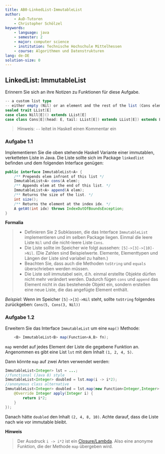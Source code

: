 ```yaml
---
title: AB0-LinkedList-ImmutableList
author:
    - AuD-Tutoren
    - Christopher Schölzel
keywords:
    - language: java
    - semester: 2
    - major: computer science
    - institution: Technische Hochschule Mittelhessen
    - course: Algorithmen und Datenstrukturen
lang: de-DE
solution-size: 0
---
```


## LinkedList: ImmutableList

Erinnern Sie sich an ihre Notizen zu Funktionen für diese Aufgabe.

```Scala
-- a custom list type
-- either empty (Nil) or an element and the rest of the list (Cons element tail)
sealed trait LList[E]
case class Nill[E]() extends LList[E]
case class Cons[E](head: E, tail: LList[E]) extends LList[E]) extends LList[E]
```

> Hinweis: `--` leitet in Haskell einen Kommentar ein


### Aufgabe 1.1
Implementieren Sie die oben stehende Haskell Variante einer immutablen, verketteten Liste in Java.
Die Liste sollte sich im Package `linkedlist` befinden und dem folgenden Interface genügen:

```java
public interface ImmutableList<A> {
	/** Prepends elem infront of this list */
	ImmutableList<A> cons(A elem);
	/** Appends elem at the end of this list. */
	ImmutableList<A> append(A elem);
	/** Returns the size of the list. */
	int size();
	/** Returns the element at the index idx. */
	A getAt(int idx) throws IndexOutOfBoundsException;
}
```

**Formalia**
> - Definieren Sie 2 Subklassen, die das Interface `ImmutableList` implementieren und im selben Package liegen. Einmal die leere Liste `Nil` und die nicht-leere Liste `Cons`.
> - Die Liste sollte im Speicher wie folgt aussehen: `[5]->[3]->[10]->Nil`. (Die Zahlen sind Beispielwerte. Elemente, Elementtypen und Längen der Liste sind variabel zu halten.)
> - Beachten Sie, dass auch die Methoden `toString` und `equals` überschrieben werden müssen.  
> - Die Liste soll immutabel sein, d.h. einmal erstellte Objekte dürfen nicht mehr verändert werden. Dadurch fügen `cons` und `append` das Element nicht in das bestehende Objekt ein, sondern erstellen eine neue Liste, die das angefügte Element enthält.

*Beispiel:* Wenn im Speicher `[5]->[3]->Nil` steht, sollte `toString` folgendes zurückgeben: `Cons(5, Cons(3, Nil))`

### Aufgabe 1.2
Erweitern Sie das Interface `ImmutableList` um eine `map()` Methode:

```java
	<B> ImmutableList<B> map(Function<A,B> fn);
```

`map` wendet auf jedes Element der Liste die gegebene Funktion an. Angenommen es gibt eine List `lst` mit dem Inhalt `(1, 2, 4, 5)`.

Dann könnte `map` auf zwei Arten verwendet werden:

```java
ImmutableList<Integer> lst = ...;
//functional (Java 8) style
ImmutableList<Integer> doubled = lst.map(i -> i*2);
//anonymous class alternative
ImmutableList<Integer> doubled = lst.map(new Function<Integer,Integer>(){
	@Override Integer apply(Integer i) {
		return i*2;
	}
});
```
Danach hätte `doubled` den Inhalt `(2, 4, 8, 10)`.
Achte darauf, dass die Liste nach wie vor immutable bleibt.

**Hinweis**
> Der Ausdruck `i -> i*2` ist ein [Closure/Lambda](https://docs.oracle.com/javase/tutorial/java/javaOO/lambdaexpressions.html).
Also eine anonyme Funktion, die der Methode `map` übergeben wird.



<!-- TODO: Wir müssen hier beim nächsten Mal darauf hinweisen, dass die Liste immutable sein muss und was das bedeutet. -->

